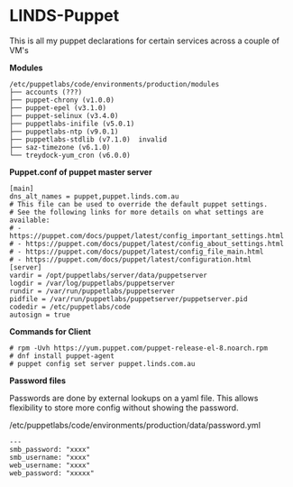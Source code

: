 # LINDS-Puppet
This is all my puppet declarations for certain services across a couple of VM's


**Modules**
```
/etc/puppetlabs/code/environments/production/modules
├── accounts (???)
├── puppet-chrony (v1.0.0)
├── puppet-epel (v3.1.0)
├── puppet-selinux (v3.4.0)
├── puppetlabs-inifile (v5.0.1)
├── puppetlabs-ntp (v9.0.1)
├── puppetlabs-stdlib (v7.1.0)  invalid
├── saz-timezone (v6.1.0)
└── treydock-yum_cron (v6.0.0)
```

**Puppet.conf of puppet master server**
```
[main]
dns_alt_names = puppet,puppet.linds.com.au
# This file can be used to override the default puppet settings.
# See the following links for more details on what settings are available:
# - https://puppet.com/docs/puppet/latest/config_important_settings.html
# - https://puppet.com/docs/puppet/latest/config_about_settings.html
# - https://puppet.com/docs/puppet/latest/config_file_main.html
# - https://puppet.com/docs/puppet/latest/configuration.html
[server]
vardir = /opt/puppetlabs/server/data/puppetserver
logdir = /var/log/puppetlabs/puppetserver
rundir = /var/run/puppetlabs/puppetserver
pidfile = /var/run/puppetlabs/puppetserver/puppetserver.pid
codedir = /etc/puppetlabs/code
autosign = true
```

**Commands for Client**
```
# rpm -Uvh https://yum.puppet.com/puppet-release-el-8.noarch.rpm
# dnf install puppet-agent
# puppet config set server puppet.linds.com.au
```

**Password files**

Passwords are done by external lookups on a yaml file. This allows flexibility to store more config without showing the password.

/etc/puppetlabs/code/environments/production/data/password.yml

```
---
smb_password: "xxxx"
smb_username: "xxxx"
web_username: "xxxx"
web_password: "xxxxx"
```